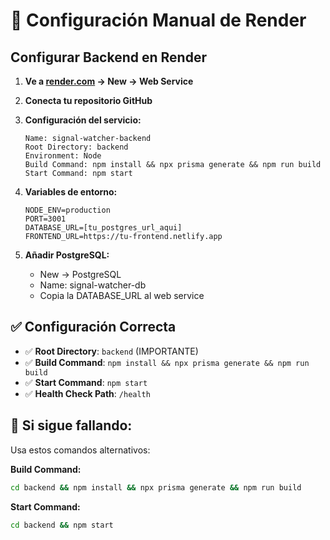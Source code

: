 # 🚀 Configuración Manual de Render

## Configurar Backend en Render

1. **Ve a [render.com](https://render.com) → New → Web Service**

2. **Conecta tu repositorio GitHub**

3. **Configuración del servicio:**
   ```
   Name: signal-watcher-backend
   Root Directory: backend
   Environment: Node
   Build Command: npm install && npx prisma generate && npm run build
   Start Command: npm start
   ```

4. **Variables de entorno:**
   ```
   NODE_ENV=production
   PORT=3001
   DATABASE_URL=[tu_postgres_url_aqui]
   FRONTEND_URL=https://tu-frontend.netlify.app
   ```

5. **Añadir PostgreSQL:**
   - New → PostgreSQL
   - Name: signal-watcher-db
   - Copia la DATABASE_URL al web service

## ✅ Configuración Correcta

- ✅ **Root Directory**: `backend` (IMPORTANTE)
- ✅ **Build Command**: `npm install && npx prisma generate && npm run build`
- ✅ **Start Command**: `npm start`
- ✅ **Health Check Path**: `/health`

## 🔧 Si sigue fallando:

Usa estos comandos alternativos:

**Build Command:**
```bash
cd backend && npm install && npx prisma generate && npm run build
```

**Start Command:**
```bash
cd backend && npm start
```
